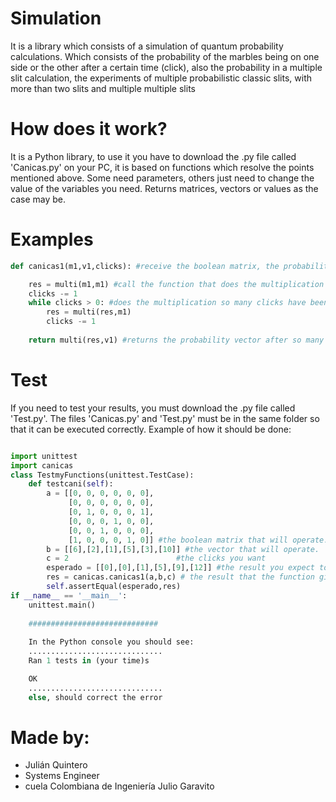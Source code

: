 # Simulation
It is a library which consists of a simulation of quantum probability calculations. Which consists of the probability of the marbles being on one side or the other after a certain time (click), also the probability in a multiple slit calculation, the experiments of multiple probabilistic classic slits, with more than two slits and multiple multiple slits

# How does it work?
It is a Python library, to use it you have to download the .py file called 'Canicas.py' on your PC, it is based on functions which resolve the points mentioned above. Some need parameters, others just need to change the value of the variables you need. Returns matrices, vectors or values as the case may be.
# Examples
```python
def canicas1(m1,v1,clicks): #receive the boolean matrix, the probability vector and the clicks.

    res = multi(m1,m1) #call the function that does the multiplication between the matrix and the vector
    clicks -= 1
    while clicks > 0: #does the multiplication so many clicks have been entered
        res = multi(res,m1)
        clicks -= 1
    
    return multi(res,v1) #returns the probability vector after so many clicks
```
# Test
If you need to test your results, you must download the .py file called 'Test.py'. The files 'Canicas.py' and 'Test.py' must be in the same folder so that it can be executed correctly. Example of how it should be done:
```python

import unittest
import canicas
class TestmyFunctions(unittest.TestCase):
    def testcani(self):
        a = [[0, 0, 0, 0, 0, 0], 
             [0, 0, 0, 0, 0, 0],
             [0, 1, 0, 0, 0, 1],
             [0, 0, 0, 1, 0, 0],
             [0, 0, 1, 0, 0, 0],
             [1, 0, 0, 0, 1, 0]] #the boolean matrix that will operate.
        b = [[6],[2],[1],[5],[3],[10]] #the vector that will operate.
        c = 2                        #the clicks you want
        esperado = [[0],[0],[1],[5],[9],[12]] #the result you expect to get
        res = canicas.canicas1(a,b,c) # the result that the function gives
        self.assertEqual(esperado,res)
if __name__ == '__main__':
    unittest.main() 
               
    #############################
    
    In the Python console you should see:
    ..............................
    Ran 1 tests in (your time)s

    OK
    ..............................
    else, should correct the error
```  
# Made by:
+ Julián Quintero
+ Systems Engineer
+ cuela Colombiana de Ingeniería Julio Garavito
